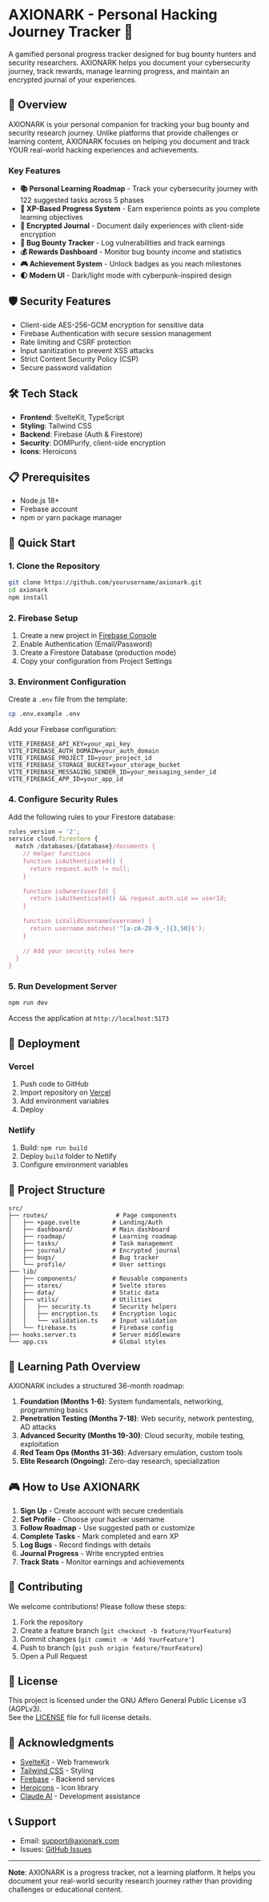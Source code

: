 # AXIONARK - Personal Hacking Journey Tracker 🎯

A gamified personal progress tracker designed for bug bounty hunters and security researchers. AXIONARK helps you document your cybersecurity journey, track rewards, manage learning progress, and maintain an encrypted journal of your experiences.

## 🚀 Overview

AXIONARK is your personal companion for tracking your bug bounty and security research journey. Unlike platforms that provide challenges or learning content, AXIONARK focuses on helping you document and track YOUR real-world hacking experiences and achievements.

### Key Features

- **📚 Personal Learning Roadmap** - Track your cybersecurity journey with 122 suggested tasks across 5 phases
- **📝 XP-Based Progress System** - Earn experience points as you complete learning objectives
- **📔 Encrypted Journal** - Document daily experiences with client-side encryption
- **🐛 Bug Bounty Tracker** - Log vulnerabilities and track earnings
- **💰 Rewards Dashboard** - Monitor bug bounty income and statistics
- **🎮 Achievement System** - Unlock badges as you reach milestones
- **🌓 Modern UI** - Dark/light mode with cyberpunk-inspired design

## 🛡️ Security Features

- Client-side AES-256-GCM encryption for sensitive data
- Firebase Authentication with secure session management
- Rate limiting and CSRF protection
- Input sanitization to prevent XSS attacks
- Strict Content Security Policy (CSP)
- Secure password validation

## 🛠️ Tech Stack

- **Frontend**: SvelteKit, TypeScript
- **Styling**: Tailwind CSS
- **Backend**: Firebase (Auth & Firestore)
- **Security**: DOMPurify, client-side encryption
- **Icons**: Heroicons

## 📋 Prerequisites

- Node.js 18+ 
- Firebase account
- npm or yarn package manager

## 🚦 Quick Start

### 1. Clone the Repository

```bash
git clone https://github.com/yourusername/axionark.git
cd axionark
npm install
```

### 2. Firebase Setup

1. Create a new project in [Firebase Console](https://console.firebase.google.com)
2. Enable Authentication (Email/Password)
3. Create a Firestore Database (production mode)
4. Copy your configuration from Project Settings

### 3. Environment Configuration

Create a `.env` file from the template:

```bash
cp .env.example .env
```

Add your Firebase configuration:

```env
VITE_FIREBASE_API_KEY=your_api_key
VITE_FIREBASE_AUTH_DOMAIN=your_auth_domain
VITE_FIREBASE_PROJECT_ID=your_project_id
VITE_FIREBASE_STORAGE_BUCKET=your_storage_bucket
VITE_FIREBASE_MESSAGING_SENDER_ID=your_messaging_sender_id
VITE_FIREBASE_APP_ID=your_app_id
```

### 4. Configure Security Rules

Add the following rules to your Firestore database:

```javascript
rules_version = '2';
service cloud.firestore {
  match /databases/{database}/documents {
    // Helper functions
    function isAuthenticated() {
      return request.auth != null;
    }
    
    function isOwner(userId) {
      return isAuthenticated() && request.auth.uid == userId;
    }
    
    function isValidUsername(username) {
      return username.matches('^[a-zA-Z0-9_-]{3,50}$');
    }
    
    // Add your security rules here
  }
}
```

### 5. Run Development Server

```bash
npm run dev
```

Access the application at `http://localhost:5173`

## 🚀 Deployment

### Vercel

1. Push code to GitHub
2. Import repository on [Vercel](https://vercel.com)
3. Add environment variables
4. Deploy

### Netlify

1. Build: `npm run build`
2. Deploy `build` folder to Netlify
3. Configure environment variables

## 📁 Project Structure

```
src/
├── routes/                   # Page components
│   ├── +page.svelte         # Landing/Auth
│   ├── dashboard/           # Main dashboard
│   ├── roadmap/             # Learning roadmap
│   ├── tasks/               # Task management
│   ├── journal/             # Encrypted journal
│   ├── bugs/                # Bug tracker
│   └── profile/             # User settings
├── lib/
│   ├── components/          # Reusable components
│   ├── stores/              # Svelte stores
│   ├── data/                # Static data
│   ├── utils/               # Utilities
│   │   ├── security.ts      # Security helpers
│   │   ├── encryption.ts    # Encryption logic
│   │   └── validation.ts    # Input validation
│   └── firebase.ts          # Firebase config
├── hooks.server.ts          # Server middleware
└── app.css                  # Global styles
```

## 🎯 Learning Path Overview

AXIONARK includes a structured 36-month roadmap:

1. **Foundation (Months 1-6)**: System fundamentals, networking, programming basics
2. **Penetration Testing (Months 7-18)**: Web security, network pentesting, AD attacks
3. **Advanced Security (Months 19-30)**: Cloud security, mobile testing, exploitation
4. **Red Team Ops (Months 31-36)**: Adversary emulation, custom tools
5. **Elite Research (Ongoing)**: Zero-day research, specialization

## 🎮 How to Use AXIONARK

1. **Sign Up** - Create account with secure credentials
2. **Set Profile** - Choose your hacker username
3. **Follow Roadmap** - Use suggested path or customize
4. **Complete Tasks** - Mark completed and earn XP
5. **Log Bugs** - Record findings with details
6. **Journal Progress** - Write encrypted entries
7. **Track Stats** - Monitor earnings and achievements

## 🤝 Contributing

We welcome contributions! Please follow these steps:

1. Fork the repository
2. Create a feature branch (`git checkout -b feature/YourFeature`)
3. Commit changes (`git commit -m 'Add YourFeature'`)
4. Push to branch (`git push origin feature/YourFeature`)
5. Open a Pull Request

## 📄 License

This project is licensed under the GNU Affero General Public License v3 (AGPLv3).  
See the [LICENSE](LICENSE) file for full license details.

## 🙏 Acknowledgments

- [SvelteKit](https://kit.svelte.dev/) - Web framework
- [Tailwind CSS](https://tailwindcss.com/) - Styling
- [Firebase](https://firebase.google.com/) - Backend services
- [Heroicons](https://heroicons.com/) - Icon library
- [Claude AI](https://claude.ai/) - Development assistance

## 📞 Support

- Email: support@axionark.com
- Issues: [GitHub Issues](https://github.com/Duardz/axionark/issues)

---

**Note**: AXIONARK is a progress tracker, not a learning platform. It helps you document your real-world security research journey rather than providing challenges or educational content.